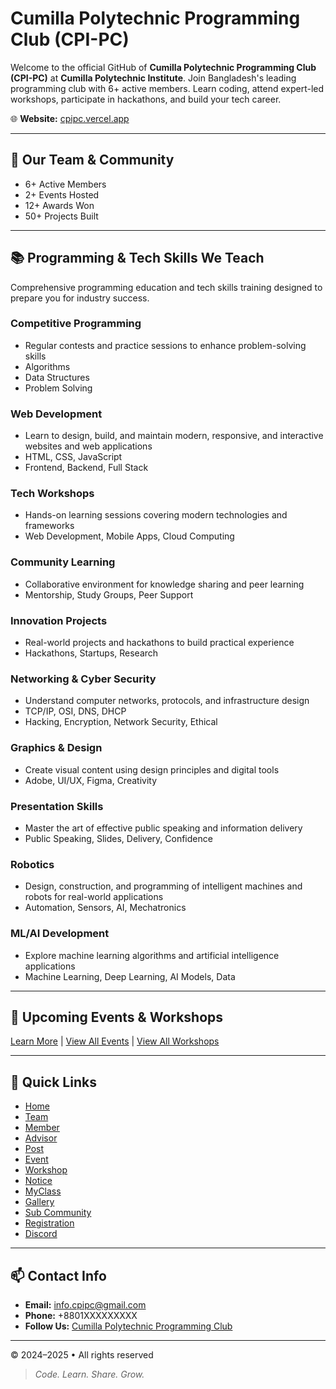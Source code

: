 # Cumilla Polytechnic Programming Club (CPI-PC)

Welcome to the official GitHub of **Cumilla Polytechnic Programming Club (CPI-PC)** at **Cumilla Polytechnic Institute**.
Join Bangladesh's leading programming club with 6+ active members. Learn coding, attend expert-led workshops, participate in hackathons, and build your tech career.

🌐 **Website:** [cpipc.vercel.app](https://cpipc.vercel.app)

---

## 👥 Our Team & Community

* 6+ Active Members
* 2+ Events Hosted
* 12+ Awards Won
* 50+ Projects Built



---

## 📚 Programming & Tech Skills We Teach

Comprehensive programming education and tech skills training designed to prepare you for industry success.

### Competitive Programming

* Regular contests and practice sessions to enhance problem-solving skills
* Algorithms
* Data Structures
* Problem Solving

### Web Development

* Learn to design, build, and maintain modern, responsive, and interactive websites and web applications
* HTML, CSS, JavaScript
* Frontend, Backend, Full Stack

### Tech Workshops

* Hands-on learning sessions covering modern technologies and frameworks
* Web Development, Mobile Apps, Cloud Computing

### Community Learning

* Collaborative environment for knowledge sharing and peer learning
* Mentorship, Study Groups, Peer Support

### Innovation Projects

* Real-world projects and hackathons to build practical experience
* Hackathons, Startups, Research

### Networking & Cyber Security

* Understand computer networks, protocols, and infrastructure design
* TCP/IP, OSI, DNS, DHCP
* Hacking, Encryption, Network Security, Ethical

### Graphics & Design

* Create visual content using design principles and digital tools
* Adobe, UI/UX, Figma, Creativity

### Presentation Skills

* Master the art of effective public speaking and information delivery
* Public Speaking, Slides, Delivery, Confidence

### Robotics

* Design, construction, and programming of intelligent machines and robots for real-world applications
* Automation, Sensors, AI, Mechatronics

### ML/AI Development

* Explore machine learning algorithms and artificial intelligence applications
* Machine Learning, Deep Learning, AI Models, Data

---

## 📅 Upcoming Events & Workshops


[Learn More](https://cpipc.vercel.app/event) | [View All Events](https://cpipc.vercel.app/event) | [View All Workshops](https://cpipc.vercel.app/workshop)

---

## 🔗 Quick Links

* [Home](https://cpipc.vercel.app)
* [Team](https://cpipc.vercel.app/team)
* [Member](https://cpipc.vercel.app/member)
* [Advisor](https://cpipc.vercel.app/advisor)
* [Post](https://cpipc.vercel.app/post)
* [Event](https://cpipc.vercel.app/event)
* [Workshop](https://cpipc.vercel.app/workshop)
* [Notice](https://cpipc.vercel.app/notice)
* [MyClass](https://cpipc.vercel.app/myclass)
* [Gallery](https://cpipc.vercel.app/gallery)
* [Sub Community](https://cpipc.vercel.app/subcommunity)
* [Registration](https://cpipc.vercel.app/registration)
* [Discord](https://discord.gg/yourserver)

---

## 📫 Contact Info

* **Email:** [info.cpipc@gmail.com](mailto:info.cpipc@gmail.com)
* **Phone:** +8801XXXXXXXXX
* **Follow Us:** [Cumilla Polytechnic Programming Club](https://cpipc.vercel.app)

---

© 2024–2025 • All rights reserved

> *Code. Learn. Share. Grow.*
